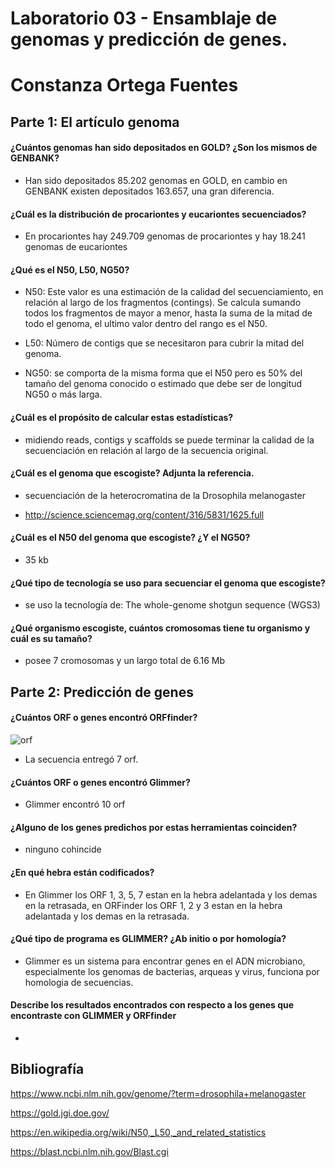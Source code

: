 #  Laboratorio 03 - Ensamblaje de genomas y predicción de genes.

# Constanza Ortega Fuentes

## Parte 1: El artículo genoma

#### ¿Cuántos genomas han sido depositados en GOLD? ¿Son los mismos de GENBANK?

- Han sido depositados 85.202 genomas  en GOLD, en cambio en GENBANK  existen depositados 163.657, una gran diferencia. 

#### ¿Cuál es la distribución de procariontes y eucariontes secuenciados?

- En procariontes hay 249.709 genomas de procariontes y hay 18.241 genomas de eucariontes

 #### ¿Qué es el N50, L50, NG50?

- N50: Este valor es una estimación de la calidad del secuenciamiento, en relación al largo de los fragmentos (contings). Se calcula sumando todos los fragmentos de mayor a menor, hasta la suma de la mitad de todo el genoma, el ultimo valor dentro del rango es el N50.

- L50: Número de contigs que se necesitaron para cubrir la mitad del genoma.

- NG50: se comporta de la misma forma que el N50 pero es 50% del tamaño del genoma conocido o estimado que debe ser de longitud NG50 o más larga.

#### ¿Cuál es el propósito de calcular estas estadísticas?

- midiendo  reads, contigs y scaffolds se puede terminar la calidad de la secuenciación en relación al largo de la secuencia original.

 #### ¿Cuál es el genoma que escogiste? Adjunta la referencia.

-  secuenciación de la heterocromatina de la Drosophila melanogaster

- http://science.sciencemag.org/content/316/5831/1625.full


 #### ¿Cuál es el N50 del genoma que escogiste? ¿Y el NG50?

- 35 kb 

#### ¿Qué tipo de tecnología se uso para secuenciar el genoma que escogiste?

- se uso la tecnología de: The whole-genome shotgun sequence (WGS3) 

#### ¿Qué organismo escogiste, cuántos cromosomas tiene tu organismo y cuál es su tamaño?

- posee 7 cromosomas y un largo total de 6.16 Mb

## Parte 2: Predicción de genes

#### ¿Cuántos ORF o genes encontró ORFfinder?

![orf](https://raw.githubusercontent.com/constanzaortega/laboratorio-3-bioinformatica./master/Sin%20t%C3%ADtulo.jpg)


- La secuencia entregó 7 orf.

#### ¿Cuántos ORF o genes encontró Glimmer?

- Glimmer encontró 10 orf

#### ¿Alguno de los genes predichos por estas herramientas coinciden?

- ninguno cohincide

#### ¿En qué hebra están codificados?

- En Glimmer los ORF 1, 3, 5, 7 estan en la hebra adelantada y los demas en la retrasada, en ORFinder los ORF 1, 2 y 3 estan en la hebra adelantada y  los demas en la retrasada.

#### ¿Qué tipo de programa es GLIMMER? ¿Ab initio o por homología?

- Glimmer es un sistema para encontrar genes en el ADN microbiano, especialmente los genomas de bacterias, arqueas y virus, funciona  por homologia de secuencias.

#### Describe los resultados encontrados con respecto a los genes que encontraste con GLIMMER y ORFfinder

-

## Bibliografía

https://www.ncbi.nlm.nih.gov/genome/?term=drosophila+melanogaster


https://gold.jgi.doe.gov/

https://en.wikipedia.org/wiki/N50,_L50,_and_related_statistics

https://blast.ncbi.nlm.nih.gov/Blast.cgi

